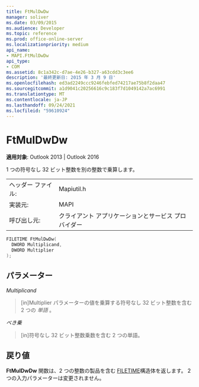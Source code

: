 ```yaml
---
title: FtMulDwDw
manager: soliver
ms.date: 03/09/2015
ms.audience: Developer
ms.topic: reference
ms.prod: office-online-server
ms.localizationpriority: medium
api_name:
- MAPI.FtMulDwDw
api_type:
- COM
ms.assetid: 8c1a342c-d7ae-4e26-b327-a63cdd3c3ee6
description: '最終更新日: 2015 年 3 月 9 日'
ms.openlocfilehash: ed3ad2249ccc9246febfed74217ae75b8f2daa47
ms.sourcegitcommit: a1d9041c20256616c9c183f7d1049142a7ac6991
ms.translationtype: MT
ms.contentlocale: ja-JP
ms.lasthandoff: 09/24/2021
ms.locfileid: "59610924"
---
```

# <a name="ftmuldwdw"></a>FtMulDwDw

  
  
**適用対象**: Outlook 2013 | Outlook 2016 
  
1 つの符号なし 32 ビット整数を別の整数で乗算します。
  
|||
|:-----|:-----|
|ヘッダー ファイル:  <br/> |Mapiutil.h  <br/> |
|実装元:  <br/> |MAPI  <br/> |
|呼び出し元:  <br/> |クライアント アプリケーションとサービス プロバイダー  <br/> |
   
```cpp
FILETIME FtMulDwDw(
  DWORD Multiplicand,
  DWORD Multiplier
);
```

## <a name="parameters"></a>パラメーター

 _Multiplicand_
  
> [in]Multiplier パラメーターの値を乗算する符号なし 32 ビット整数を含む 2 つの  _単語_ 。 
    
 _べき乗_
  
> [in]符号なし 32 ビット整数乗数を含む 2 つの単語。
    
## <a name="return-value"></a>戻り値

**FtMulDwDw** 関数は、2 つの整数の製品を含む [FILETIME](filetime.md)構造体を返します。 2 つの入力パラメーターは変更されません。 
  

